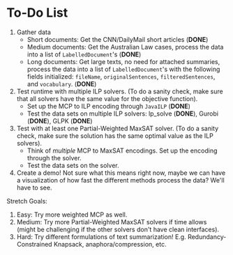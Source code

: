 # To-Do List

1. Gather data
    * Short documents: Get the CNN/DailyMail short articles (**DONE**)
    * Medium documents: Get the Australian Law cases, process the data into a list of `LabelledDocument`'s (**DONE**)
    * Long documents: Get large texts, no need for attached summaries, process the data into a list of `LabelledDocument`'s with the following fields initialized: `fileName`, `originalSentences`, `filteredSentences`, and `vocabulary`. (**DONE**)
2. Test runtime with multiple ILP solvers. (To do a sanity check, make sure that all solvers have the same value for the objective function).
    * Set up the MCP to ILP encoding through `JavaILP` (**DONE**)
    * Test the data sets on multiple ILP solvers: lp_solve (**DONE**), Gurobi (**DONE**), GLPK (**DONE**)
3. Test with at least one Partial-Weighted MaxSAT solver. (To do a sanity check, make sure the solution has the same optimal value as the ILP solvers).
    * Think of *multiple* MCP to MaxSAT encodings. Set up the encoding through the solver.
    * Test the data sets on the solver.
4. Create a demo! Not sure what this means right now, maybe we can have a visualization of how fast the different methods process the data? We'll have to see.

Stretch Goals:
1. Easy: Try more weighted MCP as well.
2. Medium: Try more Partial-Weighted MaxSAT solvers if time allows (might be challenging if the other solvers don't have clean interfaces).
3. Hard: Try different formulations of text summarization! E.g. Redundancy-Constrained Knapsack, anaphora/compression, etc.
